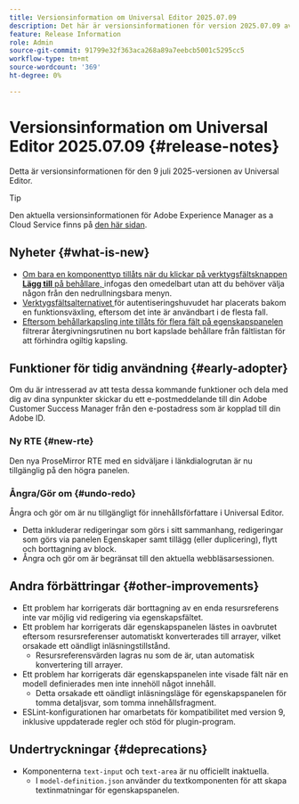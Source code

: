 ```yaml
---
title: Versionsinformation om Universal Editor 2025.07.09
description: Det här är versionsinformationen för version 2025.07.09 av Universal Editor.
feature: Release Information
role: Admin
source-git-commit: 91799e32f363aca268a89a7eebcb5001c5295cc5
workflow-type: tm+mt
source-wordcount: '369'
ht-degree: 0%

---
```



# Versionsinformation om Universal Editor 2025.07.09 {#release-notes}

Detta är versionsinformationen för den 9 juli 2025-versionen av Universal Editor.

>[!TIP]
>
>Den aktuella versionsinformationen för Adobe Experience Manager as a Cloud Service finns på [den här sidan](/help/release-notes/release-notes-cloud/release-notes-current.md).

## Nyheter {#what-is-new}

* [Om bara en komponenttyp tillåts när du klickar på verktygsfältsknappen **Lägg till** på behållare, ](/help/sites-cloud/authoring/universal-editor/authoring.md#adding-components) infogas den omedelbart utan att du behöver välja någon från den nedrullningsbara menyn.
* [Verktygsfältsalternativet ](/help/sites-cloud/authoring/universal-editor/navigation.md#autentication-settings) för autentiseringshuvudet har placerats bakom en funktionsväxling, eftersom det inte är användbart i de flesta fall.
* [Eftersom behållarkapsling inte tillåts för flera fält på egenskapspanelen ](/help/implementing/universal-editor/field-types.md#fields) filtrerar återgivningsrutinen nu bort kapslade behållare från fältlistan för att förhindra ogiltig kapsling.

## Funktioner för tidig användning {#early-adopter}

Om du är intresserad av att testa dessa kommande funktioner och dela med dig av dina synpunkter skickar du ett e-postmeddelande till din Adobe Customer Success Manager från den e-postadress som är kopplad till din Adobe ID.

### Ny RTE {#new-rte}

Den nya ProseMirror RTE med en sidväljare i länkdialogrutan är nu tillgänglig på den högra panelen.

### Ångra/Gör om {#undo-redo}

Ångra och gör om är nu tillgängligt för innehållsförfattare i Universal Editor.

* Detta inkluderar redigeringar som görs i sitt sammanhang, redigeringar som görs via panelen Egenskaper samt tillägg (eller duplicering), flytt och borttagning av block.
* Ångra och gör om är begränsat till den aktuella webbläsarsessionen.

## Andra förbättringar {#other-improvements}

* Ett problem har korrigerats där borttagning av en enda resursreferens inte var möjlig vid redigering via egenskapsfältet.
* Ett problem har korrigerats där egenskapspanelen lästes in oavbrutet eftersom resursreferenser automatiskt konverterades till arrayer, vilket orsakade ett oändligt inläsningstillstånd.
   * Resursreferensvärden lagras nu som de är, utan automatisk konvertering till arrayer.
* Ett problem har korrigerats där egenskapspanelen inte visade fält när en modell definierades men inte innehöll något innehåll.
   * Detta orsakade ett oändligt inläsningsläge för egenskapspanelen för tomma detaljsvar, som tomma innehållsfragment.
* ESLint-konfigurationen har omarbetats för kompatibilitet med version 9, inklusive uppdaterade regler och stöd för plugin-program.

## Undertryckningar {#deprecations}

* Komponenterna `text-input` och `text-area` är nu officiellt inaktuella.
   * I `model-definition.json` använder du textkomponenten för att skapa textinmatningar för egenskapspanelen.
